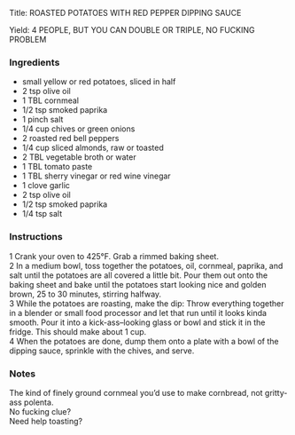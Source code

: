 <!DOCTYPE HTML PUBLIC "-//W3C//DTD HTML 4.0 Transitional//EN">
<html>
  <head>
  <title>ROASTED POTATOES WITH RED PEPPER DIPPING SAUCE</title><link rel='stylesheet' href='style.css' type='text/css'><meta http-equiv="Content-Style-Stype" content="text/css">
     <meta http-equiv="Content-Type" content="text/html;charset=utf-8">
     </head><body><div class="recipe" itemscope itemtype="http://schema.org/Recipe"><div class='header'><p class="title"><span class="label">Title:</span> <span itemprop="name">ROASTED POTATOES WITH RED PEPPER DIPPING SAUCE</span></p>
<p class="yields"><span class="label">Yield:</span> <span itemprop="recipeYield">4 PEOPLE, BUT YOU CAN DOUBLE OR TRIPLE, NO FUCKING PROBLEM</span></p>
</div><div class="ing"><h3>Ingredients</h3><ul class="ing"><li class="ing" itemprop="ingredients">small yellow or red potatoes, sliced in half </li>
<li class="ing" itemprop="ingredients">2 tsp olive oil </li>
<li class="ing" itemprop="ingredients">1 TBL cornmeal </li>
<li class="ing" itemprop="ingredients">1/2 tsp smoked paprika </li>
<li class="ing" itemprop="ingredients">1 pinch salt </li>
<li class="ing" itemprop="ingredients">1/4 cup chives or green onions </li>
<li class="ing" itemprop="ingredients">2 roasted red bell peppers </li>
<li class="ing" itemprop="ingredients">1/4 cup sliced almonds, raw or toasted </li>
<li class="ing" itemprop="ingredients">2 TBL vegetable broth or water </li>
<li class="ing" itemprop="ingredients">1 TBL tomato paste </li>
<li class="ing" itemprop="ingredients">1 TBL sherry vinegar or red wine vinegar </li>
<li class="ing" itemprop="ingredients">1 clove garlic </li>
<li class="ing" itemprop="ingredients">2 tsp olive oil </li>
<li class="ing" itemprop="ingredients">1/2 tsp smoked paprika </li>
<li class="ing" itemprop="ingredients">1/4 tsp salt </li>
</ul>
</div>
<div class="instructions"><h3 class="Instructions">Instructions</h3><div itemprop="recipeInstructions"><p>1 Crank your oven to 425°F. Grab a rimmed baking sheet.<br>2 In a medium bowl, toss together the potatoes, oil, cornmeal, paprika, and salt until the potatoes are all covered a little bit. Pour them out onto the baking sheet and bake until the potatoes start looking nice and golden brown, 25 to 30 minutes, stirring halfway.<br>3 While the potatoes are roasting, make the dip: Throw everything together in a blender or small food processor and let that run until it looks kinda smooth. Pour it into a kick-ass–looking glass or bowl and stick it in the fridge. This should make about 1 cup.<br>4 When the potatoes are done, dump them onto a plate with a bowl of the dipping sauce, sprinkle with the chives, and serve.</p></div></div><div class="modifications"><h3 class="Notes">Notes</h3><p>The kind of finely ground cornmeal you’d use to make cornbread, not gritty-ass polenta.<br> No fucking clue?<br> Need help toasting?</p></div></div>

</body>
</html>